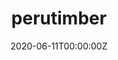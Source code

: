 ---
date: "2020-06-11T00:00:00Z"
external_link: https://github.com/PaulESantos/perutimber
image:
  caption: '[Hex by Allison Horst](https://www.allisonhorst.com/)'
  focal_point: Smart
summary: The data of the Catalogue Of The Timber Forest Species Of The Amazon And The Peruvian Yunga.
tags:
- R
- software
title: perutimber
---